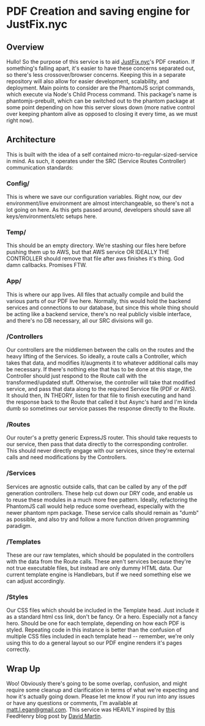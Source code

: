# PDF Creation and saving engine for JustFix.nyc

## Overview
Hullo! So the purpose of this service is to aid <a href="http://justfix.nyc">JustFix.nyc</a>'s PDF creation. If something's falling apart, it's easier to have these concerns separated out, so there's less crossover/browser concerns. Keeping this in a separate repository will also allow for easier development, scalability, and deployment. Main points to consider are the PhantomJS script commands, which execute via Node's Child Process command. This package's name is phantomjs-prebuilt, which can be switched out to the phantom package at some point depending on how this server slows down (more native control over keeping phantom alive as opposed to closing it every time, as we must right now). 

## Architecture
This is built with the idea of a self contained micro-to-regular-sized-service in mind. As such, it operates under the SRC (Service Routes Controller) communication standards:

### Config/
This is where we save our configuration variables. Right now, our dev environment/live environment are almost interchangeable, so there's not a lot going on here. As this gets passed around, developers should save all keys/environments/etc setups here.

### Temp/
This should be an empty directory. We're stashing our files here before pushing them up to AWS, but that AWS service OR IDEALLY THE CONTROLLER should remove that file after aws finishes it's thing. God damn callbacks. Promises FTW.

### App/
This is where our app lives. All files that actually compile and build the various parts of our PDF live here. Normally, this would hold the backend services and connections to our database, but since this whole thing should be acting like a backend service, there's no real publicly visible interface, and there's no DB necessary, all our SRC divisions will go.

### /Controllers
Our controllers are the middlemen between the calls on the routes and the heavy lifting of the Services. So ideally, a route calls a Controller, which takes that data, and modifies it/augments it to whatever additional calls may be necessary. If there's nothing else that has to be done at this stage, the Controller should just respond to the Route call with the transformed/updated stuff. Otherwise, the controller will take that modified service, and pass that data along to the required Service file (PDF or AWS). It should then, IN THEORY, listen for that file to finish executing and hand the response back to the Route that called it but Async's hard and I'm kinda dumb so sometimes our service passes the response directly to the Route.

### /Routes
Our router's a pretty generic ExpressJS router. This should take requests to our service, then pass that data directly to the corresponding controller. This should never directly engage with our services, since they're external calls and need modifications by the Controllers.

### /Services
Services are agnostic outside calls, that can be called by any of the pdf generation controllers. These help cut down our DRY code, and enable us to reuse these modules in a much more free pattern. Ideally, refactoring the PhantomJS call would help reduce some overhead, especially with the newer phantom npm package. These service calls should remain as "dumb" as possible, and also try and follow a more function driven programming paradigm. 

### /Templates
These are our raw templates, which should be populated in the controllers with the data from the Route calls. These aren't services because they're not true executable files, but instead are only dummy HTML data. Our current template engine is Handlebars, but if we need something else we can adjust accordingly.

### /Styles
Our CSS files which should be included in the Template head. Just include it as a standard html css link, don't be fancy. Or a hero. Especially not a fancy hero. Should be one for each template, depending on how each PDF is styled. Repeating code in this instance is better than the confusion of multiple CSS files included in each template head -- remember, we're only using this to do a general layout so our PDF engine renders it's pages correctly.

## Wrap Up
Woo! Obviously there's going to be some overlap, confusion, and might require some cleanup and clarification in terms of what we're expecting and how it's actually going down. Please let me know if you run into any issues or have any questions or comments, I'm available at matt.l.egan@gmail.com. This service was HEAVILY inspired by <a href="http://www.feedhenry.com/server-side-pdf-generation-node-js/">this</a> FeedHenry blog post by <a href="http://www.feedhenry.com/author/david-martin/">David Martin</a>.
